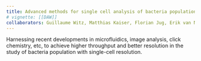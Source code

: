 ```yaml
---
title: Advanced methods for single cell analysis of bacteria populations
# vignette: [[DAW]]
collaborators: Guillaume Witz, Matthias Kaiser, Florian Jug, Erik van Nimwegen
---
```


Harnessing recent developments in microfluidics, image analysis, click chemistry, etc, to achieve higher throughput and better resolution in the study of bacteria population with single-cell resolution.
